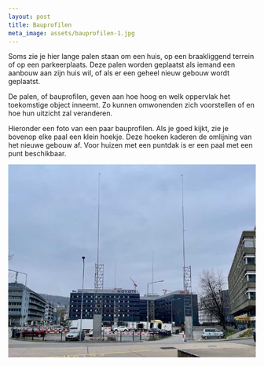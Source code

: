 ```yaml
---
layout: post
title: Bauprofilen
meta_image: assets/bauprofilen-1.jpg
---
```


Soms zie je hier lange palen staan om een huis, op een braakliggend terrein of op een parkeerplaats. Deze palen worden geplaatst als iemand een aanbouw aan zijn huis wil, of als er een geheel nieuw gebouw wordt geplaatst.

De palen, of bauprofilen, geven aan hoe hoog en welk oppervlak het toekomstige object inneemt. Zo kunnen omwonenden zich voorstellen of en hoe hun uitzicht zal veranderen.

Hieronder een foto van een paar bauprofilen. Als je goed kijkt, zie je bovenop elke paal een klein hoekje. Deze hoeken kaderen de omlijning van het nieuwe gebouw af. Voor huizen met een puntdak is er een paal met een punt beschikbaar.

![Bauprofilen op een parkeerplaats](assets/bauprofilen-1.jpg)
